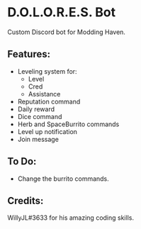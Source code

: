 # D.O.L.O.R.E.S. Bot
Custom Discord bot for Modding Haven.

## Features:
 - Leveling system for:
   - Level
   - Cred
   - Assistance
 - Reputation command
 - Daily reward
 - Dice command
 - Herb and SpaceBurrito commands
 - Level up notification
 - Join message

## To Do:
 - Change the burrito commands.

## Credits:
WillyJL#3633 for his amazing coding skills.
